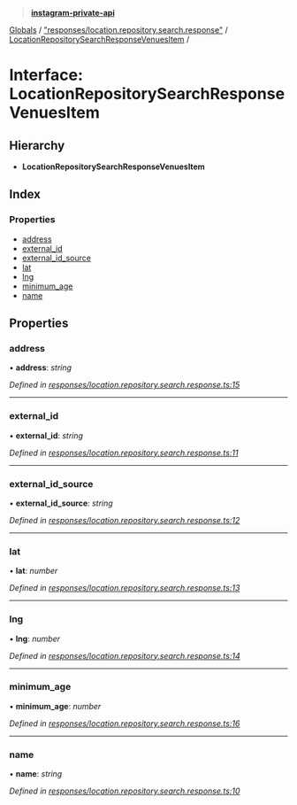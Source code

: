 > **[instagram-private-api](../README.md)**

[Globals](../README.md) / ["responses/location.repository.search.response"](../modules/_responses_location_repository_search_response_.md) / [LocationRepositorySearchResponseVenuesItem](_responses_location_repository_search_response_.locationrepositorysearchresponsevenuesitem.md) /

# Interface: LocationRepositorySearchResponseVenuesItem

## Hierarchy

* **LocationRepositorySearchResponseVenuesItem**

## Index

### Properties

* [address](_responses_location_repository_search_response_.locationrepositorysearchresponsevenuesitem.md#address)
* [external_id](_responses_location_repository_search_response_.locationrepositorysearchresponsevenuesitem.md#external_id)
* [external_id_source](_responses_location_repository_search_response_.locationrepositorysearchresponsevenuesitem.md#external_id_source)
* [lat](_responses_location_repository_search_response_.locationrepositorysearchresponsevenuesitem.md#lat)
* [lng](_responses_location_repository_search_response_.locationrepositorysearchresponsevenuesitem.md#lng)
* [minimum_age](_responses_location_repository_search_response_.locationrepositorysearchresponsevenuesitem.md#minimum_age)
* [name](_responses_location_repository_search_response_.locationrepositorysearchresponsevenuesitem.md#name)

## Properties

###  address

• **address**: *string*

*Defined in [responses/location.repository.search.response.ts:15](https://github.com/dilame/instagram-private-api/blob/e9c516c/src/responses/location.repository.search.response.ts#L15)*

___

###  external_id

• **external_id**: *string*

*Defined in [responses/location.repository.search.response.ts:11](https://github.com/dilame/instagram-private-api/blob/e9c516c/src/responses/location.repository.search.response.ts#L11)*

___

###  external_id_source

• **external_id_source**: *string*

*Defined in [responses/location.repository.search.response.ts:12](https://github.com/dilame/instagram-private-api/blob/e9c516c/src/responses/location.repository.search.response.ts#L12)*

___

###  lat

• **lat**: *number*

*Defined in [responses/location.repository.search.response.ts:13](https://github.com/dilame/instagram-private-api/blob/e9c516c/src/responses/location.repository.search.response.ts#L13)*

___

###  lng

• **lng**: *number*

*Defined in [responses/location.repository.search.response.ts:14](https://github.com/dilame/instagram-private-api/blob/e9c516c/src/responses/location.repository.search.response.ts#L14)*

___

###  minimum_age

• **minimum_age**: *number*

*Defined in [responses/location.repository.search.response.ts:16](https://github.com/dilame/instagram-private-api/blob/e9c516c/src/responses/location.repository.search.response.ts#L16)*

___

###  name

• **name**: *string*

*Defined in [responses/location.repository.search.response.ts:10](https://github.com/dilame/instagram-private-api/blob/e9c516c/src/responses/location.repository.search.response.ts#L10)*